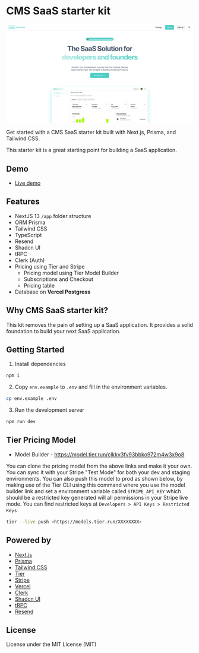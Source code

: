 # CMS SaaS starter kit

![CMS - SaaS starter kit](/app/opengraph-image.png)

Get started with a CMS SaaS starter kit built with Next.js, Prisma, and Tailwind CSS.

This starter kit is a great starting point for building a SaaS application.

## Demo

- [Live demo](https://cms-saas-starter-kit.vercel.app/)

## Features

- NextJS 13 `/app` folder structure
- ORM Prisma
- Tailwind CSS
- TypeScript
- Resend
- Shadcn UI
- tRPC
- Clerk (Auth)
- Pricing using Tier and Stripe
  - Pricing model using Tier Model Builder
  - Subscriptions and Checkout
  - Pricing table
- Database on **Vercel Postgress**

## Why CMS SaaS starter kit?

This kit removes the pain of setting up a SaaS application. It provides a solid foundation to build your next SaaS application.

## Getting Started

1. Install dependencies

```bash
npm i
```

2. Copy `env.example` to `.env` and fill in the environment variables.

```bash
cp env.example .env
```

3. Run the development server

```bash
npm run dev
```

## Tier Pricing Model

- Model Builder - <https://model.tier.run/clkkv3fv93bbko972m4w3x9o8>

You can clone the pricing model from the above links and make it your own. You can sync it with your Stripe "Test Mode" for both your dev and staging environments. You can also push this model to prod as shown below, by making use of the Tier CLI using this command where you use the model builder link and set a environment variable called `STRIPE_API_KEY` which should be a restricted key generated will all permissions in your Stripe live mode. You can find restricted keys at `Developers > API Keys > Restricted Keys`

```bash
tier --live push <https://models.tier.run/XXXXXXXX>
```

## Powered by

- [Next.js](https://nextjs.org/)
- [Prisma](https://www.prisma.io/)
- [Tailwind CSS](https://tailwindcss.com/)
- [Tier](https://tier.run/)
- [Stripe](https://stripe.com/)
- [Vercel](https://vercel.com/)
- [Clerk](https://clerk.dev/)
- [Shadcn UI](https://shadcn-ui.vercel.app/)
- [tRPC](https://trpc.io/)
- [Resend](https://resend.io/)

## License

License under the MIT License (MIT)
